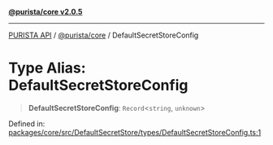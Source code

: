 [**@purista/core v2.0.5**](../README.md)

***

[PURISTA API](../../../packages.md) / [@purista/core](../README.md) / DefaultSecretStoreConfig

# Type Alias: DefaultSecretStoreConfig

> **DefaultSecretStoreConfig**: `Record`\<`string`, `unknown`\>

Defined in: [packages/core/src/DefaultSecretStore/types/DefaultSecretStoreConfig.ts:1](https://github.com/puristajs/purista/blob/master/packages/core/src/DefaultSecretStore/types/DefaultSecretStoreConfig.ts#L1)
